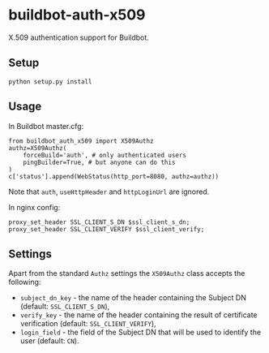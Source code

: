 # buildbot-auth-x509

X.509 authentication support for Buildbot.


## Setup

    python setup.py install


## Usage

In Buildbot master.cfg:

    from buildbot_auth_x509 import X509Authz
    authz=X509Authz(
        forceBuild='auth', # only authenticated users
        pingBuilder=True, # but anyone can do this
    )
    c['status'].append(WebStatus(http_port=8080, authz=authz))

Note that `auth`, `useHttpHeader` and `httpLoginUrl` are ignored.

In nginx config:

    proxy_set_header SSL_CLIENT_S_DN $ssl_client_s_dn;
    proxy_set_header SSL_CLIENT_VERIFY $ssl_client_verify;


## Settings

Apart from the standard `Authz` settings the `X509Authz` class accepts the
following:

* `subject_dn_key` - the name of the header containing the Subject DN (default:
                     `SSL_CLIENT_S_DN`),
* `verify_key` - the name of the header containing the result of certificate
                 verification (default: `SSL_CLIENT_VERIFY`),
* `login_field` - the field of the Subject DN that will be used to identify the
                  user (default: `CN`).
